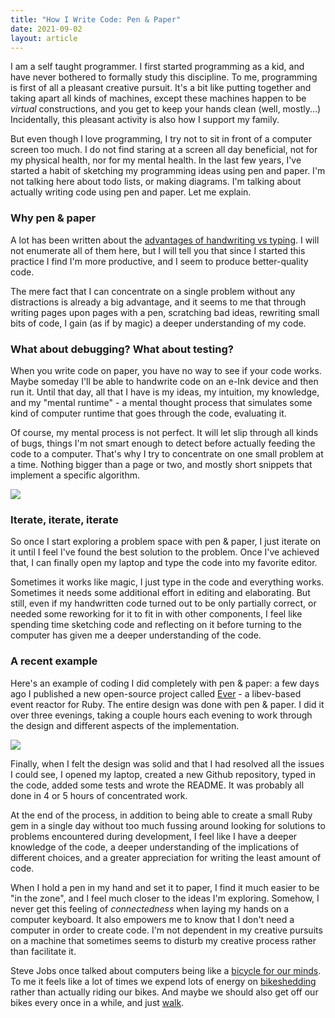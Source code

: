 ```yaml
---
title: "How I Write Code: Pen & Paper"
date: 2021-09-02
layout: article
---
```


I am a self taught programmer. I first started programming as a kid, and have
never bothered to formally study this discipline. To me, programming is first of
all a pleasant creative pursuit. It's a bit like putting together and taking
apart all kinds of machines, except these machines happen to be *virtual*
constructions, and you get to keep your hands clean (well, mostly...)
Incidentally, this pleasant activity is also how I support my family.

But even though I love programming, I try not to sit in front of a computer
screen too much. I do not find staring at a screen all day beneficial, not for
my physical health, nor for my mental health. In the last few years, I've
started a habit of sketching my programming ideas using pen and paper. I'm not
talking here about todo lists, or making diagrams. I'm talking about actually
writing code using pen and paper. Let me explain.

### Why pen & paper

A lot has been written about the [advantages of handwriting vs
typing](https://www.theguardian.com/science/2014/dec/16/cognitive-benefits-handwriting-decline-typing).
I will not enumerate all of them here, but I will tell you that since I started
this practice I find I'm more productive, and I seem to produce better-quality
code.

The mere fact that I can concentrate on a single problem without any
distractions is already a big advantage, and it seems to me that through writing
pages upon pages with a pen, scratching bad ideas, rewriting small bits of code,
I gain (as if by magic) a deeper understanding of my code.

### What about debugging? What about testing?

When you write code on paper, you have no way to see if your code works. Maybe
someday I'll be able to handwrite code on an e-Ink device and then run it. Until
that day, all that I have is my ideas, my intuition, my knowledge, and my
"mental runtime" - a mental thought process that simulates some kind of computer
runtime that goes through the code, evaluating it.

Of course, my mental process is not perfect. It will let slip through all kinds
of bugs, things I'm not smart enough to detect before actually feeding the code
to a computer. That's why I try to concentrate on one small problem at a time.
Nothing bigger than a page or two, and mostly short snippets that implement a
specific algorithm.

<img src="/assets/pen-and-paper-1.jpg">

### Iterate, iterate, iterate

So once I start exploring a problem space with pen & paper, I just iterate on it
until I feel I've found the best solution to the problem. Once I've achieved
that, I can finally open my laptop and type the code into my favorite editor.

Sometimes it works like magic, I just type in the code and everything works.
Sometimes it needs some additional effort in editing and elaborating. But still,
even if my handwritten code turned out to be only partially correct, or needed
some reworking for it to fit in with other components, I feel like spending time
sketching code and reflecting on it before turning to the computer has given me
a deeper understanding of the code.

### A recent example

Here's an example of coding I did completely with pen & paper: a few days ago I
published a new open-source project called
[Ever](https://github.com/digital-fabric/ever) - a libev-based event reactor for
Ruby. The entire design was done with pen & paper. I did it over three evenings,
taking a couple hours each evening to work through the design and different
aspects of the implementation.

<img src="/assets/pen-and-paper-2.jpg">

Finally, when I felt the design was solid and that I had resolved all the issues
I could see, I opened my laptop, created a new Github repository, typed in the
code, added some tests and wrote the README. It was probably all done in 4 or 5
hours of concentrated work.

At the end of the process, in addition to being able to create a small Ruby gem
in a single day without too much fussing around looking for solutions to
problems encountered during development, I feel like I have a deeper knowledge
of the code, a deeper understanding of the implications of different choices,
and a greater appreciation for writing the least amount of code.

When I hold a pen in my hand and set it to paper, I find it much easier to be
"in the zone", and I feel much closer to the ideas I'm exploring. Somehow, I
never get this feeling of *connectedness* when laying my hands on a computer
keyboard. It also empowers me to know that I don't need a computer in order to
create code. I'm not dependent in my creative pursuits on a machine that
sometimes seems to disturb my creative process rather than facilitate it.

Steve Jobs once talked about computers being like a [bicycle for our
minds](https://www.youtube.com/watch?v=ob_GX50Za6c). To me it feels like a lot
of times we expend lots of energy on
[bikeshedding](https://en.wiktionary.org/wiki/bikeshedding) rather than actually
riding our bikes. And maybe we should also get off our bikes every once in a
while, and just
[walk](https://lithub.com/on-the-link-between-great-thinking-and-obsessive-walking/).
